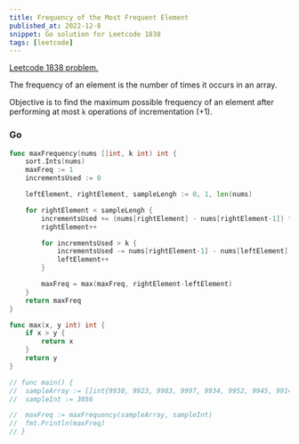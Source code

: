 ```yaml
---
title: Frequency of the Most Frequent Element
published_at: 2022-12-8
snippet: Go solution for Leetcode 1838
tags: [leetcode]
---
```


[Leetcode 1838 problem.](https://leetcode.com/problems/frequency-of-the-most-frequent-element/)

The frequency of an element is the number of times it occurs in an array.

Objective is to find the maximum possible frequency of an element after
performing at most `k` operations of incrementation (+1).

### Go

```go
func maxFrequency(nums []int, k int) int {
	sort.Ints(nums)
	maxFreq := 1
	incrementsUsed := 0

	leftElement, rightElement, sampleLengh := 0, 1, len(nums)

	for rightElement < sampleLengh {
		incrementsUsed += (nums[rightElement] - nums[rightElement-1]) * (rightElement - leftElement)
		rightElement++

		for incrementsUsed > k {
			incrementsUsed -= nums[rightElement-1] - nums[leftElement]
			leftElement++
		}

		maxFreq = max(maxFreq, rightElement-leftElement)
	}
	return maxFreq
}

func max(x, y int) int {
	if x > y {
		return x
	}
	return y
}

// func main() {
// 	sampleArray := []int{9930, 9923, 9983, 9997, 9934, 9952, 9945, 9914, 9985, 9982, 9970, 9932, 9985, 9902, 9975, 9990, 9922, 9990, 9994, 9937, 9996, 9964, 9943, 9963, 9911, 9925, 9935, 9945, 9933, 9916, 9930, 9938, 10000, 9916, 9911, 9959, 9957, 9907, 9913, 9916, 9993, 9930, 9975, 9924, 9988, 9923, 9910, 9925, 9977, 9981, 9927, 9930, 9927, 9925, 9923, 9904, 9928, 9928, 9986, 9903, 9985, 9954, 9938, 9911, 9952, 9974, 9926, 9920, 9972, 9983, 9973, 9917, 9995, 9973, 9977, 9947, 9936, 9975, 9954, 9932, 9964, 9972, 9935, 9946, 9966}
// 	sampleInt := 3056

// 	maxFreq := maxFrequency(sampleArray, sampleInt)
// 	fmt.Println(maxFreq)
// }
```
